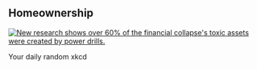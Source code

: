 ## Homeownership
[![New research shows over 60% of the financial collapse's toxic assets were created by power drills.](https://imgs.xkcd.com/comics/homeownership.png)](https://xkcd.com/905/ "New research shows over 60% of the financial collapse's toxic assets were created by power drills.")

Your daily random xkcd
